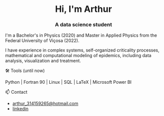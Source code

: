 <h1 align="center">Hi, I'm Arthur</h1>

<h3 align="center">A data science student</h3>

I'm a Bachelor's in Physics (2020) and Master in Applied Physics from the Federal University of Viçosa (2022).

I have experience in complex systems, self-organized criticality processes, mathematical and computational modeling of epidemics, including data analysis, visualization and treatment.

🛠️ Tools (until now)

Python | Fortran 90 | Linux | SQL | LaTeX | Microsoft Power BI


📫 Contact

- arthur_314159265@hotmail.com
- [linkedin](https://www.linkedin.com/in/arthur-s-321b73218/)
